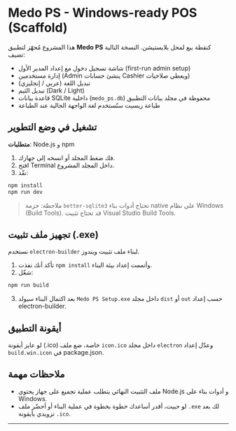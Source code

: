 # Medo PS - Windows-ready POS (Scaffold)

هذا المشروع مُجهّز لتطبيق **Medo PS** كنقطة بيع لمحل بلايستيشن. النسخة التالية تضيف:

- شاشة تسجيل دخول مع إعداد المدير الأول (first-run admin setup)
- إدارة مستخدمين (Admin ينشئ حسابات Cashier ويعطي صلاحيات)
- تبديل اللغة (عربي / إنجليزي)
- تبديل الثيم (Dark / Light)
- قاعدة بيانات SQLite داخلية (`medo_ps.db`) محفوظة في مجلد بيانات التطبيق
- طباعة ريسيت ستُستخدم لغة الواجهة الحالية عند الطباعة

## تشغيل في وضع التطوير
**متطلبات**: Node.js و npm

1. فك ضغط المجلد أو انسخه إلى جهازك.
2. افتح Terminal داخل المجلد المشروع.
3. نفّذ:
```bash
npm install
npm run dev
```

> ملاحظة: حزمة `better-sqlite3` تحتاج أدوات بناء native على نظام Windows (Build Tools). قد تحتاج تثبيت Visual Studio Build Tools.

## تجهيز ملف تثبيت (.exe)
نستخدم `electron-builder` لبناء ملف تثبيت ويندوز.

1. تأكد أنك نفذت `npm install` وأتممت إعداد بيئة البناء.
2. شغّل:
```bash
npm run build
```
3. بعد اكتمال البناء سيولد `Medo PS Setup.exe` داخل مجلد `dist` أو `out` حسب إعداد electron-builder.

## أيقونة التطبيق
لو عايز أيقونة (.ico) خاصة، ضع ملف `icon.ico` داخل مجلد `electron` وعدّل إعداد `build.win.icon` في package.json.

## ملاحظات مهمة
- ملف التثبيت النهائي يتطلب عملية تجميع على جهاز يحتوي Node.js و أدوات بناء على Windows.
- لو حبيت، أقدر أساعدك خطوة بخطوة في عملية البناء أو أحضّر ملف `.exe` لك بعد تزويدي بأيقونة `.ico`.

---
